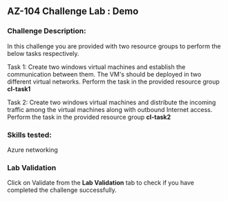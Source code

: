 ## AZ-104 Challenge Lab : Demo

### Challenge Description:

In this challenge you are provided with two resource groups to perform the below tasks respectively.

Task 1: Create two windows virtual machines and establish the communication between them. The VM's should be deployed in two different virtual networks.
Perform the task in the provided resource group **cl-task1<inject key="DeploymentID"></inject>**

Task 2: Create two windows virtual machines and distribute the incoming traffic among the virtual machines along with outbound Internet access.
Perform the task in the provided resource group **cl-task2<inject key="DeploymentID"></inject>**

### Skills tested:
Azure networking

### Lab Validation

Click on Validate from the **Lab Validation** tab to check if you have completed the challenge successfully.
